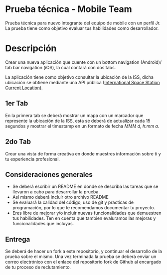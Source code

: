 # Prueba técnica - Mobile Team
Prueba técnica para nuevo integrante del equipo de mobile con un perfil Jr. La prueba tiene como objetivo evaluar tus habilidades como desarrollador.

# Descripción

Crear una nueva aplicación que cuente con un bottom navigation (Android)/ tab bar navigation (iOS), la cual contará con dos tabs.

La aplicación tiene como objetivo consultar la ubicación de la ISS, dicha ubicación se obtiene mediante una API pública ([International Space Station Current Location](http://open-notify.org/Open-Notify-API/ISS-Location-Now/)).

## 1er Tab
En la primera tab se deberá mostrar un mapa con un marcador que represente la ubicación de la ISS, esta se deberá de actualizar cada 15 segundos y mostrar el timestamp en un formato de fecha *MMM d, h:mm a*. 

## 2do Tab
Crear una vista de forma creativa en donde muestres información sobre ti y tu experiencia profesional.

## Consideraciones generales

- Se deberá escribir un README en donde se describa las tareas que se llevaron a cabo para desarrollar la prueba.
- Así mismo deberá incluir otro archivo README 
- Se evaluará la calidad del código, uso de git y practicas de programación, por lo que te recomendamos documentar tu proyecto.
- Eres libre de mejorar y/o incluir nuevas funcionalidades que demuestren tus habilidades. Ten en cuenta que tambien evaluramos las mejoras y funcionalidades que incluyas.

## Entrega

Se deberá de hacer un fork a este repositorio, y continuar el desarrollo de la prueba sobre el mismo. Una vez terminada la prueba se deberá enviar un correo electrónico con el enlace del repositorio fork de Github al encargado de tu proceso de reclutamiento.

